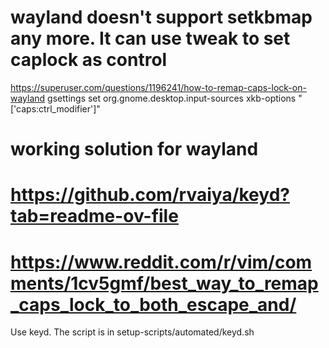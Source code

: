 # wayland doesn't support setkbmap any more. It can use tweak to set caplock as control
https://superuser.com/questions/1196241/how-to-remap-caps-lock-on-wayland
gsettings set org.gnome.desktop.input-sources xkb-options "['caps:ctrl_modifier']"

# working solution for wayland
# https://github.com/rvaiya/keyd?tab=readme-ov-file
# https://www.reddit.com/r/vim/comments/1cv5gmf/best_way_to_remap_caps_lock_to_both_escape_and/
Use keyd. The script is in setup-scripts/automated/keyd.sh

